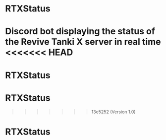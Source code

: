 # RTXStatus
Discord bot displaying the status of the Revive Tanki X server in real time
<<<<<<< HEAD
=======
# RTXStatus
# RTXStatus
>>>>>>> 13e5252 (Version 1.0)
# RTXStatus
